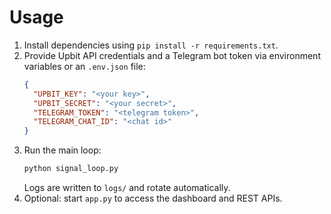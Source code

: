 # Usage

1. Install dependencies using `pip install -r requirements.txt`.
2. Provide Upbit API credentials and a Telegram bot token via environment
   variables or an `.env.json` file:
   ```json
   {
     "UPBIT_KEY": "<your key>",
     "UPBIT_SECRET": "<your secret>",
     "TELEGRAM_TOKEN": "<telegram token>",
     "TELEGRAM_CHAT_ID": "<chat id>"
   }
   ```
3. Run the main loop:
   ```bash
   python signal_loop.py
   ```
   Logs are written to `logs/` and rotate automatically.
4. Optional: start `app.py` to access the dashboard and REST APIs.
